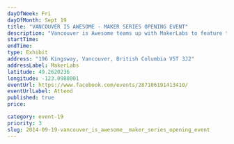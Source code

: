```yaml
---
dayOfWeek: Fri
dayOfMonth: Sept 19
title: "VANCOUVER IS AWESOME - MAKER SERIES OPENING EVENT"
description: "Vancouver is Awesome teams up with MakerLabs to feature the design processes of several emerging local designers.A Pop Up Affair Presents: Peep Show. Join us for this exciting social event, get a first look at the exhibit and meet Vancouver's emerging designers."
startTime: 
endTime: 
type: Exhibit
address: "196 Kingsway, Vancouver, British Columbia V5T 3J2"
addressLabel: MakerLabs
latitude: 49.2620236
longitude: -123.0988001
eventUrl: https://www.facebook.com/events/287106191413410/
eventUrlLabel: Attend
published: true
price: 

category: event-19
priority: 3
slug: 2014-09-19-vancouver_is_awesome__maker_series_opening_event
---
```

